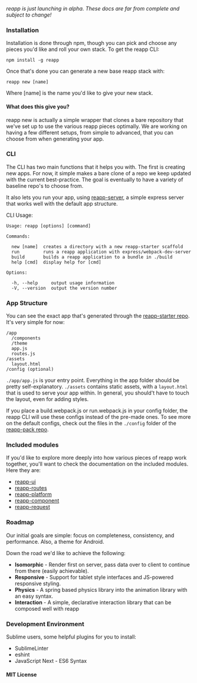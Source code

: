 *reapp is just launching in alpha. These docs are far from complete and subject to change!*

### Installation

Installation is done through npm, though you can pick and choose any pieces you'd like
and roll your own stack. To get the reapp CLI:

```
npm install -g reapp
```

Once that's done you can generate a new base reapp stack with:

```
reapp new [name]
```

Where [name] is the name you'd like to give your new stack.

#### What does this give you?

reapp new is actually a simple wrapper that clones a bare repository that we've set up
to use the various reapp pieces optimally. We are working on having a few different
setups, from simple to advanced, that you can choose from when generating your app.

### CLI

The CLI has two main functions that it helps you with. The first is creating new apps.
For now, it simple makes a bare clone of a repo we keep updated with the current best-practice.
The goal is eventually to have a variety of baseline repo's to choose from.

It also lets you run your app, using [reapp-server](https://github.com/reapp/reapp-server),
a simple express server that works well with the default app structure.

CLI Usage:
```
Usage: reapp [options] [command]

Commands:

  new [name]  creates a directory with a new reapp-starter scaffold
  run         runs a reapp application with express/webpack-dev-server
  build       builds a reapp application to a bundle in ./build
  help [cmd]  display help for [cmd]

Options:

  -h, --help     output usage information
  -V, --version  output the version number
```

### App Structure

You can see the exact app that's generated through the [reapp-starter repo](https://github.com/reapp/reapp-starter).
It's very simple for now:

```
/app
  /components
  /theme
  app.js
  routes.js
/assets
  layout.html
/config (optional)
```

`./app/app.js` is your entry point. Everything in the app folder should be pretty
self-explanatory. `./assets` contains static assets, with a `layout.html` that is used
to serve your app within. In general, you should't have to touch the layout, even for
adding styles.

If you place a build.webpack.js or run.webpack.js in your config folder, the reapp CLI
will use these configs instead of the pre-made ones. To see more on the default configs,
check out the files in the `./config` folder of the
[reapp-pack repo](https://github.com/reapp/reapp-pack).

### Included modules

If you'd like to explore more deeply into how various pieces of reapp work together,
you'll want to check the documentation on the included modules. Here
they are:

- [reapp-ui](https://github.com/reapp/reapp-ui)
- [reapp-routes](https://github.com/reapp/reapp-routes)
- [reapp-platform](https://github.com/reapp/reapp-platform)
- [reapp-component](https://github.com/reapp/reapp-component)
- [reapp-request](https://github.com/reapp/reapp-request)

### Roadmap

Our initial goals are simple: focus on completeness, consistency, and performance.
Also, a theme for Android.

Down the road we'd like to achieve the following:

- **Isomorphic** - Render first on server, pass data over
to client to continue from there (easily achievable).
- **Responsive** - Support for tablet style interfaces
and JS-powered responsive styling.
- **Physics** - A spring based physics library
into the animation library with an easy syntax.
- **Interaction** - A simple, declarative interaction
library that can be composed well with reapp


### Development Environment

Sublime users, some helpful plugins for you to install:

- SublimeLinter
- eshint
- JavaScript Next - ES6 Syntax

#### MIT License
